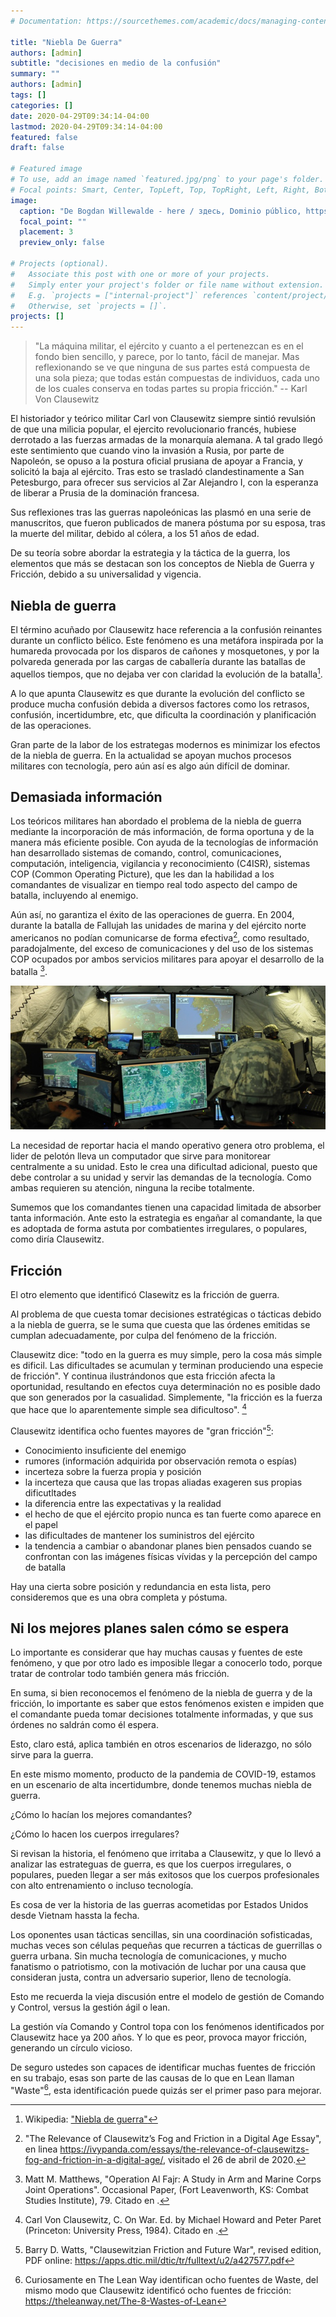 ```yaml
---
# Documentation: https://sourcethemes.com/academic/docs/managing-content/

title: "Niebla De Guerra"
authors: [admin]
subtitle: "decisiones en medio de la confusión"
summary: ""
authors: [admin]
tags: []
categories: []
date: 2020-04-29T09:34:14-04:00
lastmod: 2020-04-29T09:34:14-04:00
featured: false
draft: false

# Featured image
# To use, add an image named `featured.jpg/png` to your page's folder.
# Focal points: Smart, Center, TopLeft, Top, TopRight, Left, Right, BottomLeft, Bottom, BottomRight.
image:
  caption: "De Bogdan Willewalde - here / здесь, Dominio público, https://commons.wikimedia.org/w/index.php?curid=5186303"
  focal_point: ""
  placement: 3
  preview_only: false

# Projects (optional).
#   Associate this post with one or more of your projects.
#   Simply enter your project's folder or file name without extension.
#   E.g. `projects = ["internal-project"]` references `content/project/deep-learning/index.md`.
#   Otherwise, set `projects = []`.
projects: []
---
```


> "La máquina militar, el ejército y cuanto a el pertenezcan es en el fondo bien sencillo, y parece, por lo tanto, fácil de manejar. Mas reflexionando se ve que ninguna de sus partes está compuesta de una sola pieza; que todas están compuestas de individuos, cada uno de los cuales conserva en todas partes su propia fricción." -- Karl Von Clausewitz

El historiador y teórico militar Carl von Clausewitz siempre sintió revulsión de que una milicia popular, el ejercito revolucionario francés, hubiese derrotado a las fuerzas armadas de la monarquía alemana. A tal grado llegó este sentimiento que cuando vino la invasión a Rusia, por parte de Napoleón, se opuso a la postura oficial prusiana de apoyar a Francia, y solicitó la baja al ejército. Tras esto se trasladó clandestinamente a San Petesburgo, para ofrecer sus servicios al Zar Alejandro I, con la esperanza de liberar a Prusia de la dominación francesa.

Sus reflexiones tras las guerras napoleónicas las plasmó en una serie de manuscritos, que fueron publicados de manera póstuma por su esposa, tras la muerte del militar, debido al cólera, a los 51 años de edad.

De su teoría sobre abordar la estrategia y la táctica de la guerra, los elementos que más se destacan son los conceptos de Niebla de Guerra y Fricción, debido a su universalidad y vigencia.

## Niebla de guerra

El término acuñado por Clausewitz hace referencia a la confusión reinantes durante un conflicto bélico. Este fenómeno es una metáfora inspirada por la humareda provocada por los disparos de cañones y mosquetones, y por la polvareda generada por las cargas de caballería durante las batallas de aquellos tiempos, que no dejaba ver con claridad la evolución de la batalla[^1].

A lo que apunta Clausewitz es que durante la evolución del conflicto se produce mucha confusión debida a diversos factores como los retrasos, confusión, incertidumbre, etc, que dificulta la coordinación y planificación de las operaciones.

Gran parte de la labor de los estrategas modernos es minimizar los efectos de la niebla de guerra. En la actualidad se apoyan muchos procesos militares con tecnología, pero aún así es algo aún difícil de dominar.

## Demasiada información

Los teóricos militares han abordado el problema de la niebla de guerra mediante la incorporación de más información, de forma oportuna y de la manera más eficiente posible. Con ayuda de la tecnologías de información han desarrollado sistemas de comando, control, comunicaciones, computación, inteligencia, vigilancia y reconocimiento (C4ISR), sistemas COP (Common Operating Picture), que les dan la habilidad a los comandantes de visualizar en tiempo real todo aspecto del campo de batalla, incluyendo al enemigo.

Aún así, no garantiza el éxito de las operaciones de guerra. En 2004, durante la batalla de Fallujah las unidades de marina y del ejército norte americanos no podían comunicarse de forma efectiva[^2], como resultado, paradojalmente, del exceso de comunicaciones y del uso de los sistemas COP ocupados por ambos servicios militares para apoyar el desarrollo de la batalla [^3].

![](cop.jpeg)

La necesidad de reportar hacia el mando operativo genera otro problema, el lider de pelotón lleva un computador que sirve para monitorear centralmente a su unidad. Esto le crea una dificultad adicional, puesto que debe controlar a su unidad y servir las demandas de la tecnología. Como ambas requieren su atención, ninguna la recibe totalmente.

Sumemos que los comandantes tienen una capacidad limitada de absorber tanta información. Ante esto la estrategia es engañar al comandante, la que es adoptada de forma astuta por combatientes irregulares, o populares, como diría Clausewitz.

## Fricción

El otro elemento que identificó Clasewitz es la fricción de guerra. 

Al problema de que cuesta tomar decisiones estratégicas o tácticas debido a la niebla de guerra, se le suma que cuesta que las órdenes emitidas se cumplan adecuadamente, por culpa del fenómeno de la fricción.

Clausewitz dice: "todo en la guerra es muy simple, pero la cosa más simple es dificil. Las dificultades se acumulan y terminan produciendo una especie de fricción". Y continua ilustrándonos que esta fricción afecta la oportunidad, resultando en efectos cuya determinación no es posible dado que son generados por la casualidad. Simplemente, "la fricción es la fuerza que hace que lo aparentemente simple sea dificultoso". [^4]


Clausewitz identifica ocho fuentes mayores de "gran fricción"[^5]:

- Conocimiento insuficiente del enemigo
- rumores (información adquirida por observación remota o espías)
- incerteza sobre la fuerza propia y posición
- la incerteza que causa que las tropas aliadas exageren sus propias dificutltades
- la diferencia entre las expectativas y la realidad
- el hecho de que el ejército propio nunca es tan fuerte como aparece en el papel
- las dificultades de mantener los suministros del ejército
- la tendencia a cambiar o abandonar planes bien pensados cuando se confrontan  con las imágenes físicas vívidas y la percepción del campo de batalla

Hay una cierta sobre posición y redundancia en esta lista, pero consideremos que es una obra completa y póstuma. 

## Ni los mejores planes salen cómo se espera

Lo importante es considerar que hay muchas causas y fuentes de este fenómeno, y que por otro lado es imposible llegar a conocerlo todo, porque tratar de controlar todo también genera más fricción.

En suma, si bien reconocemos el fenómeno de la niebla de guerra y de la fricción, lo importante es saber que estos fenómenos existen e impiden que el comandante pueda tomar decisiones totalmente informadas, y que sus órdenes no saldrán como él espera.

Esto, claro está, aplica también en otros escenarios de liderazgo, no sólo sirve para la guerra.

En este mismo momento, producto de la pandemia de COVID-19, estamos en un escenario de alta incertidumbre, donde tenemos muchas niebla de guerra.

¿Cómo lo hacían los mejores comandantes?

¿Cómo lo hacen los cuerpos irregulares?

Si revisan la historia, el fenómeno que irritaba a Clausewitz, y que lo llevó a analizar las estrateguas de guerra, es que los cuerpos irregulares, o populares, pueden llegar a ser más exitosos que los cuerpos profesionales con alto entrenamiento o incluso tecnología.

Es cosa de ver la historia de las guerras acometidas por Estados Unidos desde Vietnam hassta la fecha.

Los oponentes usan tácticas sencillas, sin una coordinación sofisticadas, muchas veces son células pequeñas que recurren a tácticas de guerrillas o guerra urbana. Sin mucha tecnología de comunicaciones, y mucho fanatismo o patriotismo, con la motivación de luchar por una causa que consideran justa, contra un adversario superior, lleno de tecnología.

Esto me recuerda la vieja discusión entre el modelo de gestión de Comando y Control, versus la gestión ágil o lean. 

La gestión vía Comando y Control topa con los fenómenos identificados por Clausewitz hace ya 200 años. Y lo que es peor, provoca mayor fricción, generando un círculo vicioso.

De seguro ustedes son capaces de identificar muchas fuentes de fricción en su trabajo, esas son parte de las causas de lo que en Lean llaman "Waste"[^6], esta identificación puede quizás ser el primer paso para mejorar.



[^1]: Wikipedia: ["Niebla de guerra"](https://es.wikipedia.org/wiki/Niebla_de_guerra)

[^2]: "The Relevance of Clausewitz’s Fog and Friction in a Digital Age Essay", en linea https://ivypanda.com/essays/the-relevance-of-clausewitzs-fog-and-friction-in-a-digital-age/, visitado el 26 de abril de 2020.

[^3]: Matt M. Matthews, "Operation Al Fajr: A Study in Arm and Marine Corps Joint Operations". Occasional Paper, (Fort Leavenworth, KS: Combat Studies Institute), 79. Citado en [^2].

[^4]:  Carl Von Clausewitz, C. On War. Ed. by Michael Howard and Peter Paret (Princeton: University Press, 1984). Citado en [^2].

[^5]: Barry D. Watts, "Clausewitzian Friction and Future War", revised edition, PDF online: https://apps.dtic.mil/dtic/tr/fulltext/u2/a427577.pdf

[^6]: Curiosamente en The Lean Way identifican ocho fuentes de Waste, del mismo modo que Clausewitz identificó ocho fuentes de fricción: https://theleanway.net/The-8-Wastes-of-Lean
